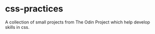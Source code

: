 # css-practices
A collection of small projects from The Odin Project which help develop skills in css.
